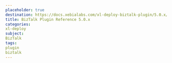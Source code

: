 ```yaml
---
placeholder: true
destination: https://docs.xebialabs.com/xl-deploy-biztalk-plugin/5.0.x/biztalkPluginManual.html
title: BizTalk Plugin Reference 5.0.x
categories:
xl-deploy
subject:
BizTalk
tags:
plugin
biztalk
---
```

